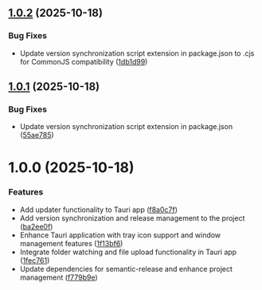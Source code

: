 ## [1.0.2](https://github.com/Metroxe/melee-tv-client/compare/v1.0.1...v1.0.2) (2025-10-18)


### Bug Fixes

* Update version synchronization script extension in package.json to .cjs for CommonJS compatibility ([1db1d99](https://github.com/Metroxe/melee-tv-client/commit/1db1d997f05b5cbe60d71352517b97f053ee4c46))

## [1.0.1](https://github.com/Metroxe/melee-tv-client/compare/v1.0.0...v1.0.1) (2025-10-18)


### Bug Fixes

* Update version synchronization script extension in package.json ([55ae785](https://github.com/Metroxe/melee-tv-client/commit/55ae7859d95b4254df28810b6ceb758e2f56e136))

# 1.0.0 (2025-10-18)


### Features

* Add updater functionality to Tauri app ([f8a0c7f](https://github.com/Metroxe/melee-tv-client/commit/f8a0c7f61b73289f0a51629a010ba7e3dadfc402))
* Add version synchronization and release management to the project ([ba2ee0f](https://github.com/Metroxe/melee-tv-client/commit/ba2ee0f4d8982311c13f97cdfb39521b8476e850))
* Enhance Tauri application with tray icon support and window management features ([1f13bf6](https://github.com/Metroxe/melee-tv-client/commit/1f13bf69066adaabd74a1481e8c7c07af043fdd4))
* Integrate folder watching and file upload functionality in Tauri app ([1fec761](https://github.com/Metroxe/melee-tv-client/commit/1fec761bbb63905843900be3103ef9a11ef530bc))
* Update dependencies for semantic-release and enhance project management ([f779b9e](https://github.com/Metroxe/melee-tv-client/commit/f779b9e0d17c2cad473d791321ac954ed03c46e0))

